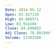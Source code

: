 ```yaml
---
Date: 2014-05-12
Open: 83.927139
High: 84.808571
Low: 83.914284
Close: 84.690002
Adj Close: 78.801994
Volume: 53302200
---
```

